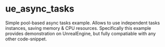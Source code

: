 # ue_async_tasks
Simple pool-based async tasks example. Allows to use independent tasks instances, saving memory &amp; CPU resources. Specifically this example provides demonstration on UnrealEngine, but fully compatiable with any other code-snippet.
